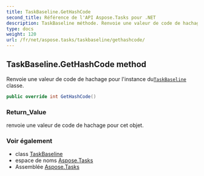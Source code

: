 ```yaml
---
title: TaskBaseline.GetHashCode
second_title: Référence de l'API Aspose.Tasks pour .NET
description: TaskBaseline méthode. Renvoie une valeur de code de hachage pour linstance duTaskBaseline classe.
type: docs
weight: 120
url: /fr/net/aspose.tasks/taskbaseline/gethashcode/
---
```

## TaskBaseline.GetHashCode method

Renvoie une valeur de code de hachage pour l'instance du[`TaskBaseline`](../) classe.

```csharp
public override int GetHashCode()
```

### Return_Value

renvoie une valeur de code de hachage pour cet objet.

### Voir également

* class [TaskBaseline](../)
* espace de noms [Aspose.Tasks](../../taskbaseline/)
* Assemblée [Aspose.Tasks](../../../)


